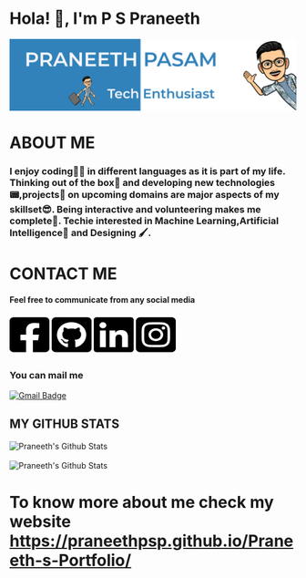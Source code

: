 # Hola! 👋, I'm P S Praneeth

<img align="center" src="https://github.com/Praneethpsp/Praneethpsp/blob/master/headerpsp.png" alt=“image” width=“100%”/>

# ABOUT ME

### I enjoy coding👨‍💻 in different languages as it is part of my life. Thinking out of the box🎁 and developing new technologies📟,projects📝 on upcoming domains are major aspects of my skillset😎. Being interactive and volunteering makes me complete🤗. Techie interested in Machine Learning,Artificial Intelligence🧐 and Designing 🖌.

# CONTACT ME
#### Feel free to communicate from any social media
<div>
<a href="https://www.facebook.com/urstrulypsp/" target="_blank"><img src="facebook-square-brands 1.png" alt=""></a> 
<a href="https://github.com/Praneethpsp/" target="_blank"><img src="github-square-brands 1.png" alt=""></a>
<a href="https://www.linkedin.com/in/praneethpasam10/" target="_blank"><img src="linkedin-brands 1.png" alt=""></a>
<a href="https://www.instagram.com/urstrulypsp/" target="_blank"><img src="instagram-square-brands 1.png" alt=""></a>
</div>

### You can mail me
[![Gmail Badge](https://img.shields.io/badge/-Praneeth%20Pasam-c14438?style=flat-square&logo=Gmail&logoColor=white&link=mailto:praneethpsp10@gmail.com)](mailto:praneethpsp10@gmail.com)

## MY GITHUB STATS

![Praneeth's Github Stats](https://github-readme-stats.vercel.app/api?username=Praneethpsp&show_icons=true&theme=tokyonight)<br>
<br>
![Praneeth's Github Stats](https://github-readme-stats.vercel.app/api/top-langs/?username=Praneethpsp&layout=compact)

# To know more about me check my website https://praneethpsp.github.io/Praneeth-s-Portfolio/
